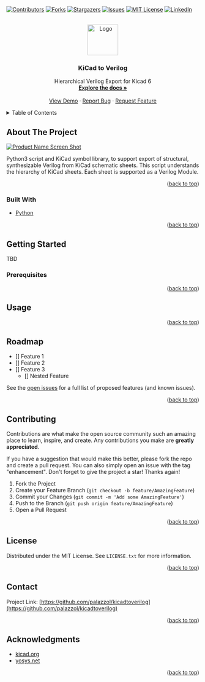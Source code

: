 <div id="top"></div>
<!--
*** Thanks for checking out the Best-README-Template. If you have a suggestion
*** that would make this better, please fork the repo and create a pull request
*** or simply open an issue with the tag "enhancement".
*** Don't forget to give the project a star!
*** Thanks again! Now go create something AMAZING! :D
-->



<!-- PROJECT SHIELDS -->
<!--
*** I'm using markdown "reference style" links for readability.
*** Reference links are enclosed in brackets [ ] instead of parentheses ( ).
*** See the bottom of this document for the declaration of the reference variables
*** for contributors-url, forks-url, etc. This is an optional, concise syntax you may use.
*** https://www.markdownguide.org/basic-syntax/#reference-style-links
-->
[![Contributors][contributors-shield]][contributors-url]
[![Forks][forks-shield]][forks-url]
[![Stargazers][stars-shield]][stars-url]
[![Issues][issues-shield]][issues-url]
[![MIT License][license-shield]][license-url]
[![LinkedIn][linkedin-shield]][linkedin-url]



<!-- PROJECT LOGO -->
<br />
<div align="center">
  <a href="https://github.com/palazzol/kicadtoverilog">
    <img src="images/logo.png" alt="Logo" width="80" height="80">
  </a>

<h3 align="center">KiCad to Verilog</h3>

  <p align="center">
    Hierarchical Verilog Export for Kicad 6
    <br />
    <a href="https://github.com/palazzol/kicadtoverilog"><strong>Explore the docs »</strong></a>
    <br />
    <br />
    <a href="https://github.com/palazzol/kicadtoverilog">View Demo</a>
    ·
    <a href="https://github.com/palazzol/kicadtoverilog/issues">Report Bug</a>
    ·
    <a href="https://github.com/palazzol/kicadtoverilog/issues">Request Feature</a>
  </p>
</div>



<!-- TABLE OF CONTENTS -->
<details>
  <summary>Table of Contents</summary>
  <ol>
    <li>
      <a href="#about-the-project">About The Project</a>
      <ul>
        <li><a href="#built-with">Built With</a></li>
      </ul>
    </li>
    <li>
      <a href="#getting-started">Getting Started</a>
      <ul>
        <li><a href="#prerequisites">Prerequisites</a></li>
        <li><a href="#installation">Installation</a></li>
      </ul>
    </li>
    <li><a href="#usage">Usage</a></li>
    <li><a href="#roadmap">Roadmap</a></li>
    <li><a href="#contributing">Contributing</a></li>
    <li><a href="#license">License</a></li>
    <li><a href="#contact">Contact</a></li>
    <li><a href="#acknowledgments">Acknowledgments</a></li>
  </ol>
</details>



<!-- ABOUT THE PROJECT -->
## About The Project

[![Product Name Screen Shot][product-screenshot]](https://example.com)

Python3 script and KiCad symbol library, to support export of structural, synthesizable Verilog from KiCad schematic sheets.
This script understands the hierarchy of KiCad sheets.  Each sheet is supported as a Verilog Module.

<p align="right">(<a href="#top">back to top</a>)</p>



### Built With

* [Python](https://python.org/)

<p align="right">(<a href="#top">back to top</a>)</p>



<!-- GETTING STARTED -->
## Getting Started

TBD

### Prerequisites

<!--
This is an example of how to list things you need to use the software and how to install them.
* npm
  ```sh
  npm install npm@latest -g
  ```
-->

<!--
### Installation

1. Get a free API Key at [https://example.com](https://example.com)
2. Clone the repo
   ```sh
   git clone https://github.com/palazzol/kicadtoverilog.git
   ```
3. Install NPM packages
   ```sh
   npm install
   ```
4. Enter your API in `config.js`
   ```js
   const API_KEY = 'ENTER YOUR API';
   ```
-->

<p align="right">(<a href="#top">back to top</a>)</p>



<!-- USAGE EXAMPLES -->
## Usage
<!--
Use this space to show useful examples of how a project can be used. Additional screenshots, code examples and demos work well in this space. You may also link to more resources.

_For more examples, please refer to the [Documentation](https://example.com)_
-->
<p align="right">(<a href="#top">back to top</a>)</p>



<!-- ROADMAP -->
## Roadmap

- [] Feature 1
- [] Feature 2
- [] Feature 3
    - [] Nested Feature

See the [open issues](https://github.com/palazzol/kicadtoverilog/issues) for a full list of proposed features (and known issues).

<p align="right">(<a href="#top">back to top</a>)</p>



<!-- CONTRIBUTING -->
## Contributing

Contributions are what make the open source community such an amazing place to learn, inspire, and create. Any contributions you make are **greatly appreciated**.

If you have a suggestion that would make this better, please fork the repo and create a pull request. You can also simply open an issue with the tag "enhancement".
Don't forget to give the project a star! Thanks again!

1. Fork the Project
2. Create your Feature Branch (`git checkout -b feature/AmazingFeature`)
3. Commit your Changes (`git commit -m 'Add some AmazingFeature'`)
4. Push to the Branch (`git push origin feature/AmazingFeature`)
5. Open a Pull Request

<p align="right">(<a href="#top">back to top</a>)</p>



<!-- LICENSE -->
## License

Distributed under the MIT License. See `LICENSE.txt` for more information.

<p align="right">(<a href="#top">back to top</a>)</p>



<!-- CONTACT -->
## Contact

<!--
Your Name - [@fpalazzolo](https://twitter.com/fpalazzolo) - frank@avoidspikes.com
-->
Project Link: [https://github.com/palazzol/kicadtoverilog](https://github.com/palazzol/kicadtoverilog)

<p align="right">(<a href="#top">back to top</a>)</p>



<!-- ACKNOWLEDGMENTS -->
## Acknowledgments

* [kicad.org](https://kicad.org/)
* [yosys.net](http://yosyshq.net/)

<p align="right">(<a href="#top">back to top</a>)</p>



<!-- MARKDOWN LINKS & IMAGES -->
<!-- https://www.markdownguide.org/basic-syntax/#reference-style-links -->
[contributors-shield]: https://img.shields.io/github/contributors/palazzol/kicadtoverilog.svg?style=for-the-badge
[contributors-url]: https://github.com/palazzol/kicadtoverilog/graphs/contributors
[forks-shield]: https://img.shields.io/github/forks/palazzol/kicadtoverilog.svg?style=for-the-badge
[forks-url]: https://github.com/palazzol/kicadtoverilog/network/members
[stars-shield]: https://img.shields.io/github/stars/palazzol/kicadtoverilog.svg?style=for-the-badge
[stars-url]: https://github.com/palazzol/kicadtoverilog/stargazers
[issues-shield]: https://img.shields.io/github/issues/palazzol/kicadtoverilog.svg?style=for-the-badge
[issues-url]: https://github.com/palazzol/kicadtoverilog/issues
[license-shield]: https://img.shields.io/github/license/palazzol/kicadtoverilog.svg?style=for-the-badge
[license-url]: https://github.com/palazzol/kicadtoverilog/blob/master/LICENSE.txt
[linkedin-shield]: https://img.shields.io/badge/-LinkedIn-black.svg?style=for-the-badge&logo=linkedin&colorB=555
[linkedin-url]: https://linkedin.com/in/linkedin_username
[product-screenshot]: images/screenshot.png
